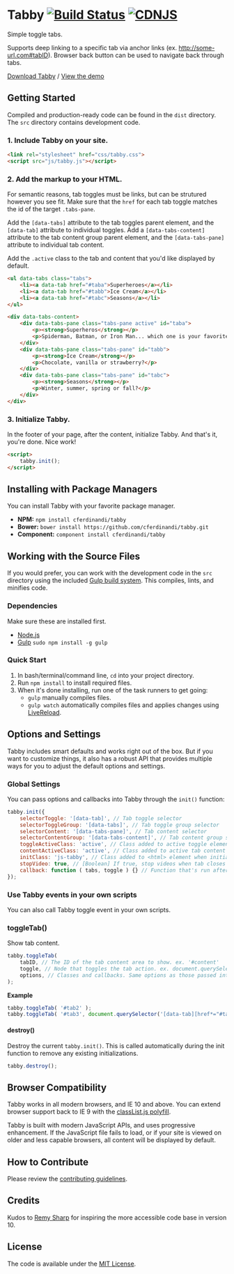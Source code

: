 # Tabby [![Build Status](https://travis-ci.org/cferdinandi/tabby.svg)](https://travis-ci.org/cferdinandi/tabby) [![CDNJS](https://img.shields.io/cdnjs/v/tabby.svg)](https://cdnjs.com/libraries/tabby/)
Simple toggle tabs.

Supports deep linking to a specific tab via anchor links (ex. http://some-url.com#tabID). Browser back button can be used to navigate back through tabs.

[Download Tabby](https://github.com/cferdinandi/tabby/archive/master.zip) / [View the demo](http://cferdinandi.github.io/tabby/)



## Getting Started

Compiled and production-ready code can be found in the `dist` directory. The `src` directory contains development code.

### 1. Include Tabby on your site.

```html
<link rel="stylesheet" href="css/tabby.css">
<script src="js/tabby.js"></script>
```

### 2. Add the markup to your HTML.

For semantic reasons, tab toggles must be links, but can be strutured however you see fit. Make sure that the `href` for each tab toggle matches the id of the target `.tabs-pane`.

Add the `[data-tabs]` attribute to the tab toggles parent element, and the `[data-tab]` attribute to individual toggles. Add a `[data-tabs-content]` attribute to the tab content group parent element, and the `[data-tabs-pane]` attribute to individual tab content.

Add the `.active` class to the tab and content that you'd like displayed by default.

```html
<ul data-tabs class="tabs">
	<li><a data-tab href="#taba">Superheroes</a></li>
	<li><a data-tab href="#tabb">Ice Cream</a></li>
	<li><a data-tab href="#tabc">Seasons</a></li>
</ul>

<div data-tabs-content>
	<div data-tabs-pane class="tabs-pane active" id="taba">
		<p><strong>Superheros</strong></p>
		<p>Spiderman, Batman, or Iron Man... which one is your favorite?</p>
	</div>
	<div data-tabs-pane class="tabs-pane" id="tabb">
		<p><strong>Ice Cream</strong></p>
		<p>Chocolate, vanilla or strawberry?</p>
	</div>
	<div data-tabs-pane class="tabs-pane" id="tabc">
		<p><strong>Seasons</strong></p>
		<p>Winter, summer, spring or fall?</p>
	</div>
</div>
```

### 3. Initialize Tabby.

In the footer of your page, after the content, initialize Tabby. And that's it, you're done. Nice work!

```html
<script>
	tabby.init();
</script>
```



## Installing with Package Managers

You can install Tabby with your favorite package manager.

* **NPM:** `npm install cferdinandi/tabby`
* **Bower:** `bower install https://github.com/cferdinandi/tabby.git`
* **Component:** `component install cferdinandi/tabby`



## Working with the Source Files

If you would prefer, you can work with the development code in the `src` directory using the included [Gulp build system](http://gulpjs.com/). This compiles, lints, and minifies code.

### Dependencies
Make sure these are installed first.

* [Node.js](http://nodejs.org)
* [Gulp](http://gulpjs.com) `sudo npm install -g gulp`

### Quick Start

1. In bash/terminal/command line, `cd` into your project directory.
2. Run `npm install` to install required files.
3. When it's done installing, run one of the task runners to get going:
	* `gulp` manually compiles files.
	* `gulp watch` automatically compiles files and applies changes using [LiveReload](http://livereload.com/).



## Options and Settings

Tabby includes smart defaults and works right out of the box. But if you want to customize things, it also has a robust API that provides multiple ways for you to adjust the default options and settings.

### Global Settings

You can pass options and callbacks into Tabby through the `init()` function:

```javascript
tabby.init({
	selectorToggle: '[data-tab]', // Tab toggle selector
	selectorToggleGroup: '[data-tabs]', // Tab toggle group selector
	selectorContent: '[data-tabs-pane]', // Tab content selector
	selectorContentGroup: '[data-tabs-content]', // Tab content group selector
	toggleActiveClass: 'active', // Class added to active toggle elements
	contentActiveClass: 'active', // Class added to active tab content areas
	initClass: 'js-tabby', // Class added to <html> element when initiated
	stopVideo: true, // [Boolean] If true, stop videos when tab closes
	callback: function ( tabs, toggle ) {} // Function that's run after tab content is toggled
});
```

### Use Tabby events in your own scripts

You can also call Tabby toggle event in your own scripts.

### toggleTab()
Show tab content.

```javascript
tabby.toggleTab(
	tabID, // The ID of the tab content area to show. ex. '#content'
	toggle, // Node that toggles the tab action. ex. document.querySelector('#toggle') [optional]
	options, // Classes and callbacks. Same options as those passed into the init() function.
);
```

**Example**

```javascript
tabby.toggleTab( '#tab2' );
tabby.toggleTab( '#tab3', document.querySelector('[data-tab][href*="#tab2"]') );
```

#### destroy()
Destroy the current `tabby.init()`. This is called automatically during the init function to remove any existing initializations.

```javascript
tabby.destroy();
```



## Browser Compatibility

Tabby works in all modern browsers, and IE 10 and above. You can extend browser support back to IE 9 with the [classList.js polyfill](https://github.com/eligrey/classList.js/).

Tabby is built with modern JavaScript APIs, and uses progressive enhancement. If the JavaScript file fails to load, or if your site is viewed on older and less capable browsers, all content will be displayed by default.



## How to Contribute

Please review the [contributing guidelines](CONTRIBUTING.md).



## Credits

Kudos to [Remy Sharp](https://24ways.org/2015/how-tabs-should-work/) for inspiring the more accessible code base in version 10.



## License

The code is available under the [MIT License](LICENSE.md).
